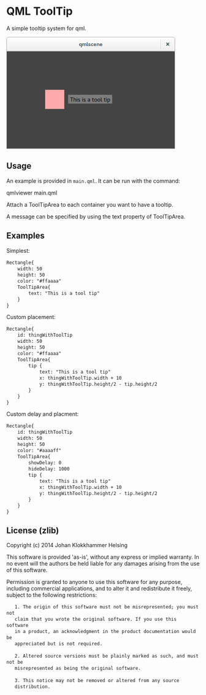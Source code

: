 # QML ToolTip

A simple tooltip system for qml.

![screenshot](screenshot.png)

## Usage

An example is provided in `main.qml`. It can be run with the command:

qmlviewer main.qml

Attach a ToolTipArea to each container you want to have a tooltip.

A message can be specified by using the text property of ToolTipArea.

## Examples

Simplest:

    Rectangle{
        width: 50
        height: 50
        color: "#ffaaaa"
        ToolTipArea{
            text: "This is a tool tip"
        }
    }

Custom placement:

    Rectangle{
        id: thingWithToolTip
        width: 50
        height: 50
        color: "#ffaaaa"
        ToolTipArea{
            tip {
                text: "This is a tool tip"
                x: thingWithToolTip.width + 10
                y: thingWithToolTip.height/2 - tip.height/2
            }
        }
    }

Custom delay and placment:

    Rectangle{
        id: thingWithToolTip
        width: 50
        height: 50
        color: "#aaaaff"
        ToolTipArea{
            showDelay: 0
            hideDelay: 1000
            tip {
                text: "This is a tool tip"
                x: thingWithToolTip.width + 10
                y: thingWithToolTip.height/2 - tip.height/2
            }
        }
    }

## License (zlib)

Copyright (c) 2014 Johan Klokkhammer Helsing

This software is provided 'as-is', without any express or implied
warranty. In no event will the authors be held liable for any damages
arising from the use of this software.

Permission is granted to anyone to use this software for any purpose,
	   including commercial applications, and to alter it and redistribute it
	   freely, subject to the following restrictions:

	   1. The origin of this software must not be misrepresented; you must not
	   claim that you wrote the original software. If you use this software
	   in a product, an acknowledgment in the product documentation would be
	   appreciated but is not required.

	   2. Altered source versions must be plainly marked as such, and must not be
	   misrepresented as being the original software.

	   3. This notice may not be removed or altered from any source
	   distribution.
